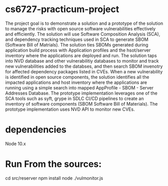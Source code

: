 # cs6727-practicum-project
The project goal is to demonstrate a solution and a prototype of the solution to manage the risks with open source software vulnerabilities effectively and efficiently. 
The solution will use Software Composition Analysis (SCA), and dependency tracking techniques used in SCA to generate SBOM (Software Bill of Matrials). The solution ties SBOMs generated during application build process with Application profiles and the hsot/server inventory where the applications are deployed and run. 
The solution taps into NVD database and other vulnerabilitiy databases to monitor and track new vulnerabilities added to the databses, and then search SBOM invenotry for affected dependency packages listed in CVEs. When a new vulnerability is identified in open source components, the solution identifies all the impacted applications and host inventory where the applications are running using a simple search into mapped AppProfile - SBOM - Server Addresses Database.
The prototype implementation leverages one of the SCA tools such as syft, grype in SDLC CI/CD pipelines to create an inventory of software components (SBOM Software Bill of Materials). 
The prototype implementation uses NVD API to monitor new CVEs.

# dependencies
Node 10.x

# Run From the sources:

cd src/reserver
npm install
node ./vulmonitor.js
